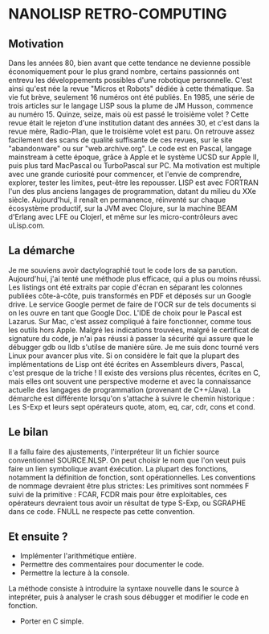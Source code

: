 # NANOLISP RETRO-COMPUTING

## Motivation

Dans les années 80, bien avant que cette tendance ne devienne possible économiquement pour le plus grand nombre,
certains passionnés ont entrevu les développements possibles d'une robotique personnelle.
C'est ainsi qu'est née la revue "Micros et Robots" dédiée à cette thématique. Sa vie fut brève, seulement 16 numéros
ont été publiés. En 1985, une série de trois articles sur le langage LISP sous la plume de JM Husson, commence au numéro
15. Quinze, seize, mais où est passé le troisième volet ? Cette revue était le rejeton d'une institution datant des 
années 30, et c'est dans la revue mère, Radio-Plan, que le troisième volet est paru. On retrouve assez facilement des 
scans de qualité suffisante de ces revues, sur le site "abandonware" ou sur "web.archive.org".
Le code est en Pascal, langage mainstream à cette époque, grâce à Apple et le système UCSD sur Apple II, puis plus tard
MacPascal ou TurboPascal sur PC.
Ma motivation est multiple avec une grande curiosité pour commencer, et l'envie de comprendre, explorer, tester les 
limites, peut-être les repousser.
LISP est avec FORTRAN l'un des plus anciens langages de programmation, datant du milieu du XXe siècle. Aujourd'hui, 
il renaît en permanence, réinventé sur chaque écosystème productif, sur la JVM avec Clojure, sur la machine BEAM 
d'Erlang avec LFE ou Clojerl, et même sur les micro-contrôleurs avec uLisp.com.   

## La démarche
Je me souviens avoir dactylographié tout le code lors de sa parution. Aujourd'hui, j'ai tenté une méthode plus efficace,
qui a plus ou moins réussi. Les listings ont été extraits par copie d'écran en séparant les colonnes publiées 
côte-à-côte, puis transformés en PDF et déposés sur un Google drive. Le service Google permet de faire de l'OCR sur de 
tels documents si on les ouvre en tant que Google Doc.
L'IDE de choix pour le Pascal est Lazarus. Sur Mac, c'est assez compliqué à faire fonctionner, comme tous les outils 
hors Apple. Malgré les indications trouvées, malgré le certificat de signature du code, je n'ai pas réussi à passer la 
sécurité qui assure que le débugger gdb ou lldb s'utilse de manière sûre. Je me suis donc tourné vers Linux pour avancer
plus vite.
Si on considère le fait que la plupart des implémentations de Lisp ont été écrites en Assembleurs divers, Pascal, c'est 
presque de la triche ! Il existe des versions plus récentes, écrites en C, mais elles ont souvent une perspective 
moderne et avec la connaissance actuelle des langages de programmation (provenant de C++/Java). La démarche est 
différente lorsqu'on s'attache à suivre le chemin historique : Les S-Exp et leurs sept opérateurs quote, atom, eq, car,
cdr, cons et cond.  

## Le bilan
Il a fallu faire des ajustements, l'interpréteur lit un fichier source conventionnel SOURCE.NLSP. On peut choisir le nom
que l'on veut puis faire un lien symbolique avant éxécution. La plupart des fonctions, notamment la définition de 
fonction, sont opérationnelles.
Les conventions de nommage devraient être plus strictes: Les primitives sont nommées F suivi de la primitive : FCAR, FCDR
mais pour être exploitables, ces opérateurs devraient tous avoir un résultat de type S-Exp, ou SGRAPHE dans ce code.
FNULL ne respecte pas cette convention.

## Et ensuite ? 
- Implémenter l'arithmétique entière.
- Permettre des commentaires pour documenter le code. 
- Permettre la lecture à la console.

La méthode consiste à introduire la syntaxe nouvelle dans le source à intepréter, puis à analyser le crash sous débugger et 
modifier le code en fonction.

- Porter en C simple.
